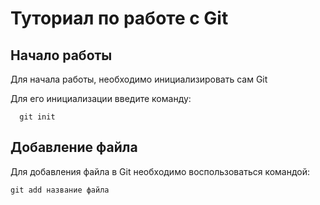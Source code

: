 # Туториал по работе с Git

## Начало работы

Для начала работы, необходимо инициализировать сам Git

Для его инициализации введите команду: 

```
  git init
```

## Добавление файла

Для добавления файла в Git необходимо воспользоваться командой: 

```
git add название файла
```

